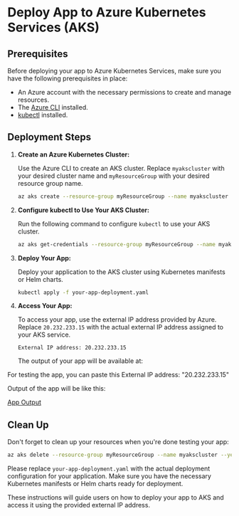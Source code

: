 # Deploy App to Azure Kubernetes Services (AKS)

## Prerequisites
Before deploying your app to Azure Kubernetes Services, make sure you have the following prerequisites in place:
- An Azure account with the necessary permissions to create and manage resources.
- The [Azure CLI](https://docs.microsoft.com/en-us/cli/azure/install-azure-cli) installed.
- [kubectl](https://kubernetes.io/docs/tasks/tools/install-kubectl/) installed.

## Deployment Steps

1. **Create an Azure Kubernetes Cluster:**

   Use the Azure CLI to create an AKS cluster. Replace `myakscluster` with your desired cluster name and `myResourceGroup` with your desired resource group name.

   ```bash
   az aks create --resource-group myResourceGroup --name myakscluster --node-count 3 --enable-addons monitoring --generate-ssh-keys
   ```

2. **Configure kubectl to Use Your AKS Cluster:**

   Run the following command to configure `kubectl` to use your AKS cluster.

   ```bash
   az aks get-credentials --resource-group myResourceGroup --name myakscluster
   ```

3. **Deploy Your App:**

   Deploy your application to the AKS cluster using Kubernetes manifests or Helm charts.

   ```bash
   kubectl apply -f your-app-deployment.yaml
   ```

4. **Access Your App:**

   To access your app, use the external IP address provided by Azure. Replace `20.232.233.15` with the actual external IP address assigned to your AKS service.

   ```plaintext
   External IP address: 20.232.233.15
   ```

     The output of your app will be available at:


For testing the app, you can paste this External IP address: "20.232.233.15"

Output of the app will be like this:

[App Output](https://pin.it/7iZCAOE)




## Clean Up

Don't forget to clean up your resources when you're done testing your app:

```bash
az aks delete --resource-group myResourceGroup --name myakscluster --yes --no-wait
```

Please replace `your-app-deployment.yaml` with the actual deployment configuration for your application. Make sure you have the necessary Kubernetes manifests or Helm charts ready for deployment.

These instructions will guide users on how to deploy your app to AKS and access it using the provided external IP address.
